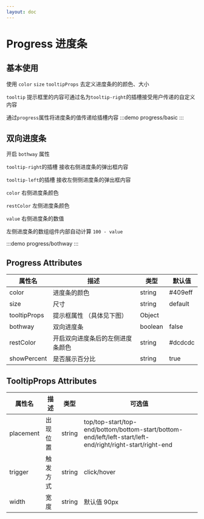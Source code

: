 ```yaml
---
layout: doc
---
```

# Progress 进度条


## 基本使用

使用 `color` `size` `tooltipProps`  去定义进度条的的颜色、大小

`tooltip` 提示框里的内容可通过名为`tooltip-right`的插槽接受用户传递的自定义内容

通过`progress`属性将进度条的值传递给插槽内容
:::demo 
progress/basic
:::



## 双向进度条

开启 `bothway` 属性

`tooltip-right`的插槽 接收右侧进度条的弹出框内容

`tooltip-left`的插槽 接收左侧侧进度条的弹出框内容

`color` 右侧进度条颜色

`restColor` 左侧进度条颜色

`value` 右侧进度条的数值

左侧进度条的数组组件内部自动计算 `100 - value`

:::demo 
progress/bothway
:::



## Progress Attributes

| 属性名          | 描述          | 类型      | 默认值     |
|--------------|-------------|---------|---------|
| color | 进度条的颜色 | string | #409eff
| size | 尺寸 | string | default |
| tooltipProps | 提示框属性 （具体见下图）| Object |
| bothway | 双向进度条 | boolean | false |
| restColor | 开启双向进度条后的左侧进度条颜色 | string | #dcdcdc |
| showPercent | 是否展示百分比 | string | true |





## TooltipProps Attributes

| 属性名          | 描述          | 类型      |  可选值     |
|--------------|-------------|---------|----------|
| placement | 出现位置 | string | top/top-start/top-end/bottom/bottom-start/bottom-end/left/left-start/left-end/right/right-start/right-end |
| trigger | 触发方式 | string | click/hover
| width | 宽度 | string | 默认值 90px

